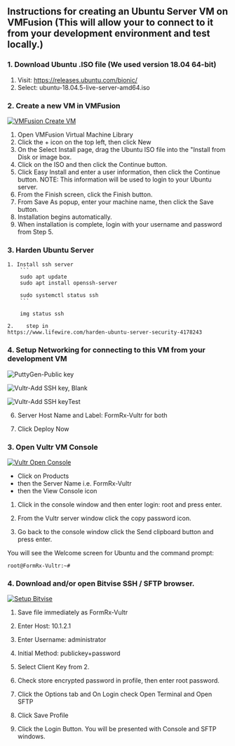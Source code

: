 
## Instructions for creating an Ubuntu Server VM on VMFusion (This will allow your to connect to it from your development environment and test locally.)

### 1. Download Ubuntu .ISO file (We used version 18.04 64-bit)

1.  Visit: https://releases.ubuntu.com/bionic/
2.  Select: ubuntu-18.04.5-live-server-amd64.iso

### 2. Create a new VM in VMFusion

[![VMFusion Create VM](./images/et0203-01_VMFusion-Create-VM.png)](./images/et0202-01_VMFusion-Create-VM.mp4 "VMFusion Create VM")

1. Open VMFusion Virtual Machine Library
2. Click the + icon on the top left, then click New
3. On the Select Install page, drag the Ubuntu ISO file into the "Install from Disk or image box.
4. Click on the ISO and then click the Continue button.
5. Click Easy Install and enter a user information, then click the Continue button. NOTE: This information will be used to login to your Ubuntu server.
6. From the Finish screen, click the Finish button.
7. From Save As popup, enter your machine name, then click the Save button. 
8. Installation begins automatically.
9. When installation is complete, login with your username and password from Step 5.

### 3. Harden Ubuntu Server
    1. Install ssh server
        ```
        sudo apt update
        sudo apt install openssh-server

        sudo systemctl status ssh
        ```

        img status ssh

    2.    step in
    https://www.lifewire.com/harden-ubuntu-server-security-4178243
     

### 4. Setup Networking for connecting to this VM from your development VM








![PuttyGen-Public key](./images/et0202-03_PuttyGen-highlight-for-paste.png "PuttyGen-Public key")

![Vultr-Add SSH key, Blank](./images/et0202-04_Vultr-add-SSH-key-blank.png#img3 "Blank Key")

![Vultr-Add SSH keyTest](./images/et0202-05_Vultr-add-SSH-key-pasted.png#img3 "Pasted Key")


6. Server Host Name and Label: FormRx-Vultr for both

7. Click Deploy Now


### 3. Open Vultr VM Console

[![Vultr Open Console](./images/et0202-06_Vultr-console.png#img1)](./images/et0202-06_Vultr-console.mp4 "Vultr Open Console")


+ Click on Products
+ then the Server Name i.e. FormRx-Vultr
+ then the View Console icon

1. Click in the console window and then enter login: root and press enter.

2. From the Vultr server window click the copy password icon.

3. Go back to the console window click the Send clipboard button and press enter.

You will see the Welcome screen for Ubuntu and the command prompt:

    root@FormRx-Vultr:~#

### 4. Download and/or open Bitvise SSH / SFTP browser.


[![Setup Bitvise](./images/et0202-02_Bitvise_Setup.png#img1_Bitvise_Setup.png)](./images/et0202-02_Bitvise_Setup.mp4 "Setup Bitvise")


 1. Save file immediately as FormRx-Vultr

 2. Enter Host: 10.1.2.1

 3. Enter Username: administrator

 4. Initial Method: publickey+password

 5. Select Client Key from 2.

 7. Check store encrypted password in profile, then enter root password.

 8. Click the Options tab and On Login check Open Terminal and Open SFTP

 9. Click Save Profile

10. Click the Login Button.
    You will be presented with Console and SFTP windows.

